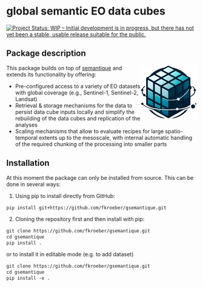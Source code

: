 # global semantic EO data cubes 

[![Project Status: WIP – Initial development is in progress, but there has not yet been a stable, usable release suitable for the public.](https://www.repostatus.org/badges/latest/wip.svg)](https://www.repostatus.org/#wip)

## Package description
<img src="docs/py_logo.png" align="right" width="150" />

This package builds on top of [semantique](https://zgis.github.io/semantique/#) and extends its functionality by offering:
* Pre-configured access to a variety of EO datasets with global coverage (e.g., Sentinel-1, Sentinel-2, Landsat)
* Retrieval & storage mechanisms for the data to persist data cube inputs locally and simplify the rebuilding of the data cubes and replication of the analyses
* Scaling mechanisms that allow to evaluate recipes for large spatio-temporal extents up to the mesoscale, with internal automatic handling of the required chunking of the processing into smaller parts

## Installation

At this moment the package can only be installed from source. This can be done in several ways:

1) Using pip to install directly from GitHub:

```
pip install git+https://github.com/fkroeber/gsemantique.git
```

2) Cloning the repository first and then install with pip:

```
git clone https://github.com/fkroeber/gsemantique.git
cd gsemantique
pip install .
```

or to install it in editable mode (e.g. to add dataset)

```
git clone https://github.com/fkroeber/gsemantique.git
cd gsemantique
pip install -e .
```